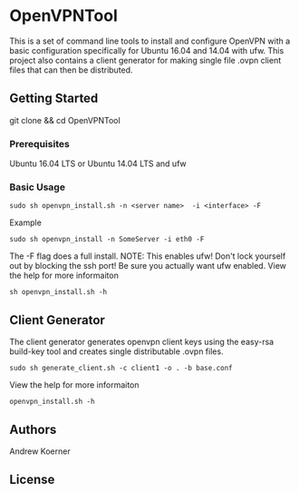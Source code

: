 # OpenVPNTool

This is a set of command line tools to install and configure OpenVPN with a basic configuration specifically for Ubuntu 16.04 and 14.04 with ufw.  This project also contains a client 
generator for making single file .ovpn client files that can then be distributed.

## Getting Started

git clone && cd OpenVPNTool

### Prerequisites

Ubuntu 16.04 LTS or Ubuntu 14.04 LTS and ufw

### Basic Usage
```
sudo sh openvpn_install.sh -n <server name>  -i <interface> -F
```

Example
```
sudo sh openvpn_install -n SomeServer -i eth0 -F
```
The -F flag does a full install.
NOTE: This enables ufw! Don't lock yourself out by blocking the ssh port! Be sure you actually want ufw enabled.
View the help for more informaiton
```
sh openvpn_install.sh -h
```

## Client Generator
The client generator generates openvpn client keys using the easy-rsa build-key tool and creates  single distributable .ovpn files.
```
sudo sh generate_client.sh -c client1 -o . -b base.conf
````

View the help for more informaiton
```
openvpn_install.sh -h
```


## Authors
Andrew Koerner



## License


